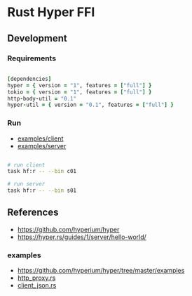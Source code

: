 # Rust Hyper FFI


## Development


### Requirements


```ruby

[dependencies]
hyper = { version = "1", features = ["full"] }
tokio = { version = "1", features = ["full"] }
http-body-util = "0.1"
hyper-util = { version = "0.1", features = ["full"] }

```

### Run

- [examples/client](./examples/client/)
- [examples/server](./examples/server/)

```bash

# run client
task hf:r -- --bin c01

# run server
task hf:r -- --bin s01

```



## References

- https://github.com/hyperium/hyper
- https://hyper.rs/guides/1/server/hello-world/

### examples

- https://github.com/hyperium/hyper/tree/master/examples
- [http_proxy.rs](https://github.com/hyperium/hyper/blob/master/examples/http_proxy.rs)
- [client_json.rs](https://github.com/hyperium/hyper/blob/master/examples/client_json.rs)
